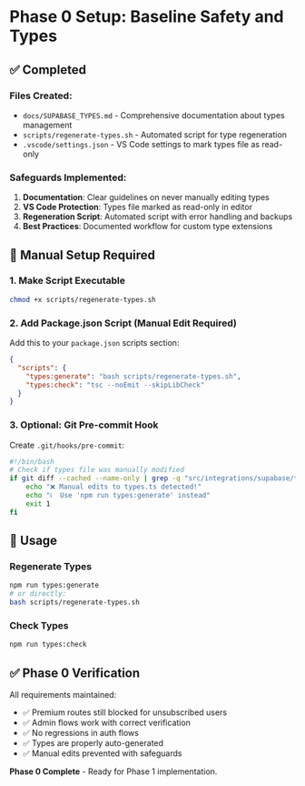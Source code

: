 # Phase 0 Setup: Baseline Safety and Types

## ✅ Completed

### Files Created:
- `docs/SUPABASE_TYPES.md` - Comprehensive documentation about types management
- `scripts/regenerate-types.sh` - Automated script for type regeneration  
- `.vscode/settings.json` - VS Code settings to mark types file as read-only

### Safeguards Implemented:
1. **Documentation**: Clear guidelines on never manually editing types
2. **VS Code Protection**: Types file marked as read-only in editor
3. **Regeneration Script**: Automated script with error handling and backups
4. **Best Practices**: Documented workflow for custom type extensions

## 🔧 Manual Setup Required

### 1. Make Script Executable
```bash
chmod +x scripts/regenerate-types.sh
```

### 2. Add Package.json Script (Manual Edit Required)
Add this to your `package.json` scripts section:
```json
{
  "scripts": {
    "types:generate": "bash scripts/regenerate-types.sh",
    "types:check": "tsc --noEmit --skipLibCheck"
  }
}
```

### 3. Optional: Git Pre-commit Hook
Create `.git/hooks/pre-commit`:
```bash
#!/bin/bash
# Check if types file was manually modified
if git diff --cached --name-only | grep -q "src/integrations/supabase/types.ts"; then
    echo "❌ Manual edits to types.ts detected!"
    echo "ℹ️  Use 'npm run types:generate' instead"
    exit 1
fi
```

## 🚀 Usage

### Regenerate Types
```bash
npm run types:generate
# or directly:
bash scripts/regenerate-types.sh
```

### Check Types
```bash
npm run types:check
```

## ✅ Phase 0 Verification

All requirements maintained:
- ✅ Premium routes still blocked for unsubscribed users
- ✅ Admin flows work with correct verification  
- ✅ No regressions in auth flows
- ✅ Types are properly auto-generated
- ✅ Manual edits prevented with safeguards

**Phase 0 Complete** - Ready for Phase 1 implementation.